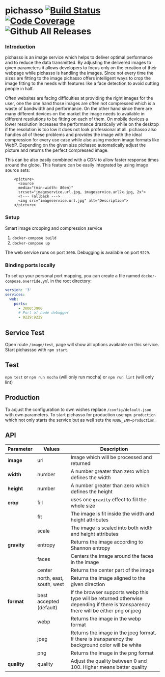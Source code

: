 # pichasso [![Build Status](https://travis-ci.org/pichasso/pichasso.svg?branch=master)](https://travis-ci.org/pichasso/pichasso)[![Code Coverage](https://codecov.io/github/pichasso/pichasso/coverage.svg?branch=master)](https://codecov.io/github/pichasso/pichasso)![Github All Releases](https://img.shields.io/github/downloads/pichasso/pichasso/total.svg)


### Introduction
pichasso is an image service which helps to deliver optimal performance and to reduce the data transmitted. 
By adjusting the delivered images to given parameters it allows developers to focus only on the creation of their webpage while pichasso is handling the images. 
Since not every time the sizes are fitting to the image pichasso offers intelligent ways to crop the image fitting to the needs with features like a face detection
to avoid cutting people in half. 

Often websites are facing difficulties at providing the right images for the user, one the one hand those images are 
often not compressed which is a waste of bandwidth and performance. On the other hand since there are many different
devices on the market the image needs to available in different resolutions to be fitting on each of them. 
On mobile devices a lower resolution increases the performance drastically while on the desktop if the resolution is 
too low it does not look professional at all. pichasso also handles all of these problems and provides the image with the ideal compression for every use case
while also using modern image formats like WebP. Depending on the given size pichasso automatically adjust the picture and
returns the perfect compressed image. 

This can be also easily combined with a CDN to allow faster response times around the globe. 
This feature can be easily integrated by using image source sets: 

```
    <picture>
      <source
      media="(min-width: 80em)" 
      srcset="imageservice.url.jpg, imageservice.url2x.jpg, 2x">
      <!--- Fallback ---> 
      <img src="imageservice.url.jpg" alt="Description">
    </picture>
   ```

### Setup

Smart image cropping and compression service

1. `docker-compose build`
2. `docker-compose up`

The web service runs on port `3000`. Debugging is available on port `9229`.

### Binding ports locally

To set up your personal port mapping, you can create a file named `docker-compose.override.yml` in the root directory:

```yaml
version: '3'
services:
  web:
    ports:
      - 3000:3000
      # Port of node debugger
      - 9229:9229
```

## Service Test

Open route `/image/test`, page will show all options available on this service.
Start pichassso with `npm start`.

## Test

`npm test`
or `npm run mocha` (will only run mocha)
or `npm run lint` (will only lint)

## Production
To adjust the configuration to own wishes replace `/config/default.json` with own parameters. 
To start pichasso for production use `npm production` which not only starts the service but as well sets the 
`NODE_ENV=production`. 

## API

| Parameter | Values | Description |
| --- | --- | --- |
| **image** | url | Image which will be processed and returned |
| **width** | number | A number greater than zero which defines the width |
| **height** | number | A number greater than zero which defines the height |
| **crop** | fill | uses one `gravity` effect to fill the whole size |
|  | fit | The image is fit inside the width and height attributes |
|  | scale | The image is scaled into both width and height attributes |
| **gravity** | entropy | Returns the image according to Shannon entropy |
|  | faces | Centers the image around the faces in the image |
|  | center | Returns the center part of the image |
|  | north, east, south, west | Returns the image aligned to the given direction |
| **format** | best accepted (default) | If the browser supports webp this type will be returned otherwise depending if there is transparency there will be either png or jpeg |
|  | webp | Returns the image in the webp format |
|  | jpeg | Returns the image in the jpeg format. If there is transparency the background color will be white |
|  | png | Returns the image in the png format |
| **quality** | quality | Adjust the quality between 0 and 100. Higher means better quality |



